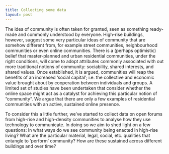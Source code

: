 ```yaml
---
title: Collecting some data
layout: post
---
```

The idea of community is often taken for granted, seen as something ready-made and commonly understood by everyone. High-rise buildings, however, suggest some very particular ideas of community that are somehow different from, for example street communities, neighbourhood communities or even online communities.  There is a (perhaps optimistic) belief that master-planned and urban residential communities, under the right conditions, will come to adopt attributes commonly associated with out more traditional notions of community: sociability, shared interests, and shared values.  Once established, it is argued, communities will reap the benefits of an increased ‘social capital’; i.e. the collective and economic value brought about by cooperation between individuals and groups.    A limited set of studies have been undertaken that consider whether the online space might act as a catalyst for achieving this particular notion of “community”.   We argue that there are only a few examples of residential communities with an active, sustained online presence.

To consider this a little further, we’ve started to collect data on open forums from high-rise and high-density communities to analyse how they use technology to communicate.  In doing so we aim to shed light on a few questions: In what ways do we see community being enacted in high-rise living? What are the particular material, legal, social, etc. qualities that entangle to ‘perform’ community? How are these sustained across different buildings and over time?